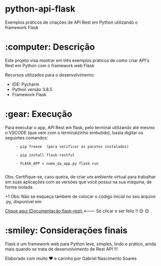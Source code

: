 # python-api-flask
Exemplos práticos de criações de API Rest em Python utilizando o framework Flask


<h1> :computer:  Descrição </h1>
  <p>Este projeto visa mostrar em três exemplos práticos de como criar API's Rest em Python com o framework web Flask</p>
  
  <p> Recursos utilizados para o desenvolvimento: </p>
   <ul>
      <li> IDE: Pycharm </li>
      <li> Python versão 3.8.5 </li>
      <li> Framework Flask </li>
   </ul>
   
   <h1> :gear: Execução </h1>
    
   <p> Para executar o app, API Rest em flask, pelo terminal utilizando até mesmo o VSCODE (que vem com o terminalzinho embutido), basta digitar os seguintes comandos: </p>
   
   ```
        - pip freeze  (para verificar os pacotes instalados)
        
        - pip install flask-restful
                  
        - FLASK_APP = nome_da_app.py flask run
         
   ```
   Obs: Certifique-se, caso queira, de criar um ambiente virtual para trabalhar em suas aplicações com as versões que você possui na sua máquina, de forma isolada.
   
   +1 Obs: Não se esqueça tambem de colocar o código inicial no seu arquivo .py, disponível em: 
   
   <a href="https://flask-restful.readthedocs.io/en/latest/quickstart.html"> Clique aqui (Documentação flask-rest) </a> <--- Só clicar e ser feliz !! :blush: :blush:
   
   
   <h1> :smiley: Considerações finais </h1>
   
   Flask é um framework web para Python leve, simples, lindo e prático, ainda mais quando se trata de desenvolvimento de Rest API !!!
   
   Elaborado com muito :heart: e carinho por Gabriel Nascimento Soares
